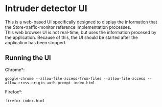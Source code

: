 # Intruder detector UI
This is a web-based UI specifically designed to display the information that the Store-traffic-monitor reference implementation processes.   
This web browser UI is not real-time, but uses the information procesed by the application. Because of this, the UI should be started after the application has been stopped.

## Running the UI

Chrome*:
```
google-chrome --allow-file-access-from-files --allow-file-access --allow-cross-origin-auth-prompt index.html
```
Firefox*:
```
firefox index.html
```
